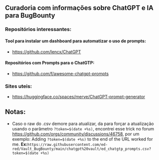 ## Curadoria com informações sobre ChatGPT e IA para BugBounty

### Repositórios interessantes:
#### Tool para instalar um dashboard para automatizar o uso de prompts:
- https://github.com/lencx/ChatGPT

#### Repositórios com Prompts para o ChatGTP:
- https://github.com/f/awesome-chatgpt-prompts

### Sites uteis:
- https://huggingface.co/spaces/merve/ChatGPT-prompt-generator


## Notas:
- Caso o raw do .csv demore para atualizar, da para forçar a atualização usando o parâmetro `?token=$(date +%s)`, encontrei esse trick no forum https://github.com/orgs/community/discussions/46758, por um exemplo:
Adding `?token=$(date +%s)` to the end of the URL worked for me.
    **Ex:**`https://raw.githubusercontent.com/ed-red/Vault_BugBounty/main/chatgpt%20vault/ed_chatgtp_prompts.csv?token=$(date +%s)`

